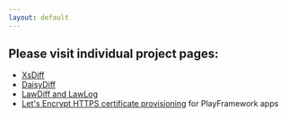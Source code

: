 ```yaml
---
layout: default
---
```

## Please visit individual project pages:
* [XsDiff](xsdiff/)
* [DaisyDiff](daisydiff/)
* [LawDiff and LawLog](lawlog/)
* [Let's Encrypt HTTPS certificate provisioning](https://github.com/valters/play-acme-protocol) for PlayFramework apps


